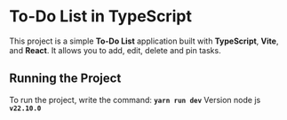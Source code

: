 # To-Do List in TypeScript

This project is a simple **To-Do List** application built with **TypeScript**, **Vite**, and **React**. It allows you to add, edit, delete and pin tasks.


## Running the Project

To run the project, write the command: **`yarn run dev`**
Version node js **`v22.10.0`**